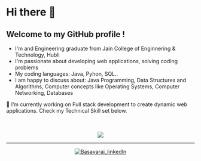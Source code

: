 
<h1 allign-items: center>Hi there 👋 </h1>

## Welcome to my GitHub profile !

<ul>
   <li>I'm and Engineering graduate from Jain College of Enginnering & Technology, Hubli</li>
   <li>I'm passionate about developing web applications, solving coding problems</li>
   <li>My coding languages: Java, Pyhon, SQL..</li>
   <li>I am happy to discuss about: Java Programming, Data Structures and Algorithms, Computer concepts like Operating Systems, Computer Networking, Databases</li>
</ul>
🔭 I’m currently working on Full stack development to create dynamic web applications. Check my Technical Skill set below.
</br>
<br></br>
<!-- ----------- TECH STACK SECTION ------------ -->
<p align="center">
  <a href="https://skillicons.dev">
    <img src="https://skillicons.dev/icons?i=java,spring,python,django,mysql,html,css,javascript,git,github" />
  </a>
</p>

<hr>

<!-- ----------- TECH STACK SECTION END------------ -->

<p align="center">
<a href="https://www.linkedin.com/in/basavaraj-aili-2b495b218/" target="blank"><img align="center" src="https://img.shields.io/badge/LinkedIn-0077B5?style=for-the-badge&logo=linkedin&logoColor=white" alt="Basavaraj_linkedIn"/></a> 
<br>
<br>
</p>


[linkedin]: https://www.linkedin.com/in/basavaraj-aili-2b495b218/
[github]:https://github.com/BasavarajAili1
[gmail]:mailto:basavarajaili515@gmail.com
